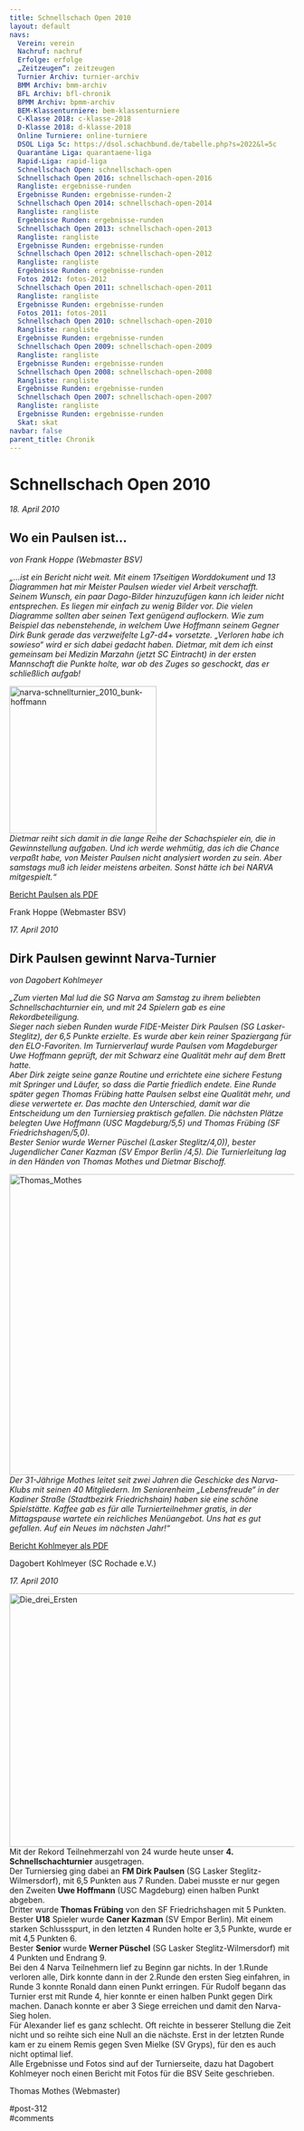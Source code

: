 ```yaml
---
title: Schnellschach Open 2010 
layout: default
navs:
  Verein: verein
  Nachruf: nachruf
  Erfolge: erfolge
  „Zeitzeugen“: zeitzeugen
  Turnier Archiv: turnier-archiv
  BMM Archiv: bmm-archiv
  BFL Archiv: bfl-chronik
  BPMM Archiv: bpmm-archiv
  BEM-Klassenturniere: bem-klassenturniere
  C-Klasse 2018: c-klasse-2018
  D-Klasse 2018: d-klasse-2018
  Online Turniere: online-turniere
  DSOL Liga 5c: https://dsol.schachbund.de/tabelle.php?s=2022&l=5c
  Quarantäne Liga: quarantaene-liga
  Rapid-Liga: rapid-liga
  Schnellschach Open: schnellschach-open
  Schnellschach Open 2016: schnellschach-open-2016
  Rangliste: ergebnisse-runden
  Ergebnisse Runden: ergebnisse-runden-2
  Schnellschach Open 2014: schnellschach-open-2014
  Rangliste: rangliste
  Ergebnisse Runden: ergebnisse-runden
  Schnellschach Open 2013: schnellschach-open-2013
  Rangliste: rangliste
  Ergebnisse Runden: ergebnisse-runden
  Schnellschach Open 2012: schnellschach-open-2012
  Rangliste: rangliste
  Ergebnisse Runden: ergebnisse-runden
  Fotos 2012: fotos-2012
  Schnellschach Open 2011: schnellschach-open-2011
  Rangliste: rangliste
  Ergebnisse Runden: ergebnisse-runden
  Fotos 2011: fotos-2011
  Schnellschach Open 2010: schnellschach-open-2010
  Rangliste: rangliste
  Ergebnisse Runden: ergebnisse-runden
  Schnellschach Open 2009: schnellschach-open-2009
  Rangliste: rangliste
  Ergebnisse Runden: ergebnisse-runden
  Schnellschach Open 2008: schnellschach-open-2008
  Rangliste: rangliste
  Ergebnisse Runden: ergebnisse-runden
  Schnellschach Open 2007: schnellschach-open-2007
  Rangliste: rangliste
  Ergebnisse Runden: ergebnisse-runden
  Skat: skat
navbar: false
parent_title: Chronik
---
```

<div class="post-312 page type-page status-publish hentry" id="post-312">
<h1 class="entry-title">Schnellschach Open 2010</h1>
<div class="entry-content">
<p><em>18. April 2010</em></p>
<h2><strong>Wo ein Paulsen ist…</strong></h2>
<p><em>von Frank Hoppe (Webmaster BSV)</em></p>
<p><em>„…ist ein Bericht nicht weit. Mit einem 17seitigen Worddokument und 13 Diagrammen hat mir Meister Paulsen wieder viel Arbeit verschafft.</em><br/>
<em>Seinem Wunsch, ein paar Dago-Bilder hinzuzufügen kann ich leider nicht entsprechen. Es liegen mir einfach zu wenig Bilder vor. Die vielen Diagramme sollten aber seinen Text genügend auflockern. Wie zum Beispiel das nebenstehende, in welchem Uwe Hoffmann seinem Gegner Dirk Bunk gerade das verzweifelte Lg7-d4+ vorsetzte. „Verloren habe ich sowieso“ wird er sich dabei gedacht haben. Dietmar, mit dem ich einst gemeinsam bei Medizin Marzahn (jetzt SC Eintracht) in der ersten Mannschaft die Punkte holte, war ob des Zuges so geschockt, das er schließlich aufgab!</em></p>
<p><img alt="narva-schnellturnier_2010_bunk-hoffmann" class="aligncenter size-full wp-image-651" decoding="async" height="260" sizes="(max-width: 260px) 100vw, 260px" src="http://www.narva-schach.de/wordpress/wp-content/uploads/2016/05/narva-schnellturnier_2010_bunk-hoffmann.jpg" srcset="https://www.narva-schach.de/wordpress/wp-content/uploads/2016/05/narva-schnellturnier_2010_bunk-hoffmann.jpg 260w, https://www.narva-schach.de/wordpress/wp-content/uploads/2016/05/narva-schnellturnier_2010_bunk-hoffmann-150x150.jpg 150w" width="260"/><br/>
<em>Dietmar reiht sich damit in die lange Reihe der Schachspieler ein, die in Gewinnstellung aufgaben. Und ich werde wehmütig, das ich die Chance verpaßt habe, von Meister Paulsen nicht analysiert worden zu sein. Aber samstags muß ich leider meistens arbeiten. Sonst hätte ich bei NARVA mitgespielt.“</em></p>
<p><a href="http://www.narva-schach.de/wordpress/wp-content/uploads/2016/05/Berichte-4-Narva-Schnellschachturnier-2010-Paulsen.pdf" target="_blank">Bericht Paulsen als PDF</a></p>
<p>Frank Hoppe (Webmaster BSV)</p>
<p><em>17. April 2010</em></p>
<h2><strong>Dirk Paulsen gewinnt Narva-Turnier</strong></h2>
<p><em>von Dagobert Kohlmeyer</em></p>
<p><em>„Zum vierten Mal lud die SG Narva am Samstag zu ihrem beliebten Schnellschachturnier ein, und mit 24 Spielern gab es eine Rekordbeteiligung.</em><br/>
<em>Sieger nach sieben Runden wurde FIDE-Meister Dirk Paulsen (SG Lasker-Steglitz), der 6,5 Punkte erzielte. Es wurde aber kein reiner Spaziergang für den ELO-Favoriten. Im Turnierverlauf wurde Paulsen vom Magdeburger Uwe Hoffmann geprüft, der mit Schwarz eine Qualität mehr auf dem Brett hatte.</em><br/>
<em>Aber Dirk zeigte seine ganze Routine und errichtete eine sichere Festung mit Springer und Läufer, so dass die Partie friedlich endete. Eine Runde später gegen Thomas Frübing hatte Paulsen selbst eine Qualität mehr, und diese verwertete er. Das machte den Unterschied, damit war die Entscheidung um den Turniersieg praktisch gefallen. Die nächsten Plätze belegten Uwe Hoffmann (USC Magdeburg/5,5) und Thomas Frübing (SF Friedrichshagen/5,0).</em><br/>
<em>Bester Senior wurde Werner Püschel (Lasker Steglitz/4,0)), bester Jugendlicher Caner Kazman (SV Empor Berlin /4,5). Die Turnierleitung lag in den Händen von Thomas Mothes und Dietmar Bischoff.</em></p>
<p><img alt="Thomas_Mothes" class="aligncenter size-large wp-image-654" decoding="async" height="531" sizes="(max-width: 640px) 100vw, 640px" src="http://www.narva-schach.de/wordpress/wp-content/uploads/2016/05/Thomas_Mothes-1024x850.jpg" srcset="https://www.narva-schach.de/wordpress/wp-content/uploads/2016/05/Thomas_Mothes-1024x850.jpg 1024w, https://www.narva-schach.de/wordpress/wp-content/uploads/2016/05/Thomas_Mothes-300x249.jpg 300w, https://www.narva-schach.de/wordpress/wp-content/uploads/2016/05/Thomas_Mothes-768x637.jpg 768w" width="640"/><br/>
<em>Der 31-Jährige Mothes leitet seit zwei Jahren die Geschicke des Narva-Klubs mit seinen 40 Mitgliedern. Im Seniorenheim „Lebensfreude“ in der Kadiner Straße (Stadtbezirk Friedrichshain) haben sie eine schöne Spielstätte. Kaffee gab es für alle Turnierteilnehmer gratis, in der Mittagspause wartete ein reichliches Menüangebot. Uns hat es gut gefallen. Auf ein Neues im nächsten Jahr!“</em></p>
<p><a href="http://www.narva-schach.de/wordpress/wp-content/uploads/2016/05/Berichte-4-Narva-Schnellschachturnier-2010.pdf" target="_blank">Bericht Kohlmeyer als PDF</a></p>
<p>Dagobert Kohlmeyer (SC Rochade e.V.)</p>
<p><em>17. April 2010</em></p>
<p><img alt="Die_drei_Ersten" class="aligncenter size-large wp-image-655" decoding="async" height="447" loading="lazy" sizes="auto, (max-width: 640px) 100vw, 640px" src="http://www.narva-schach.de/wordpress/wp-content/uploads/2016/05/Die_drei_Ersten-1024x715.jpg" srcset="https://www.narva-schach.de/wordpress/wp-content/uploads/2016/05/Die_drei_Ersten-1024x715.jpg 1024w, https://www.narva-schach.de/wordpress/wp-content/uploads/2016/05/Die_drei_Ersten-300x210.jpg 300w, https://www.narva-schach.de/wordpress/wp-content/uploads/2016/05/Die_drei_Ersten-768x537.jpg 768w" width="640"/><br/>
Mit der Rekord Teilnehmerzahl von 24 wurde heute unser <strong>4. Schnellschachturnier</strong> ausgetragen.<br/>
Der Turniersieg ging dabei an <strong>FM Dirk Paulsen</strong> (SG Lasker Steglitz-Wilmersdorf), mit 6,5 Punkten aus 7 Runden. Dabei musste er nur gegen den Zweiten <strong>Uwe Hoffmann</strong> (USC Magdeburg) einen halben Punkt abgeben.<br/>
Dritter wurde<strong> Thomas Frübing</strong> von den SF Friedrichshagen mit 5 Punkten.<br/>
Bester <strong>U18</strong> Spieler wurde <strong>Caner Kazman</strong> (SV Empor Berlin). Mit einem starken Schlussspurt, in den letzten 4 Runden holte er 3,5 Punkte, wurde er mit 4,5 Punkten 6.<br/>
Bester <strong>Senior</strong> wurde <strong>Werner Püschel</strong> (SG Lasker Steglitz-Wilmersdorf) mit 4 Punkten und Endrang 9.<br/>
Bei den 4 Narva Teilnehmern lief zu Beginn gar nichts. In der 1.Runde verloren alle, Dirk konnte dann in der 2.Runde den ersten Sieg einfahren, in Runde 3 konnte Ronald dann einen Punkt erringen. Für Rudolf begann das Turnier erst mit Runde 4, hier konnte er einen halben Punkt gegen Dirk machen. Danach konnte er aber 3 Siege erreichen und damit den Narva-Sieg holen.<br/>
Für Alexander lief es ganz schlecht. Oft reichte in besserer Stellung die Zeit nicht und so reihte sich eine Null an die nächste. Erst in der letzten Runde kam er zu einem Remis gegen Sven Mielke (SV Gryps), für den es auch nicht optimal lief.<br/>
Alle Ergebnisse und Fotos sind auf der Turnierseite, dazu hat Dagobert Kohlmeyer noch einen Bericht mit Fotos für die BSV Seite geschrieben.</p>
<p>Thomas Mothes (Webmaster)</p>
</div><!-- .entry-content -->
</div> #post-312 
<div id="comments">
</div> #comments 
